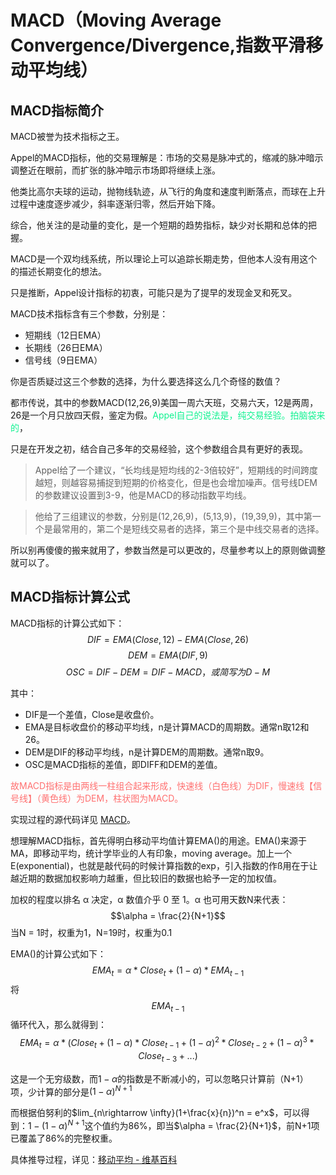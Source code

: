 # MACD（Moving Average Convergence/Divergence,指数平滑移动平均线）

## MACD指标简介

MACD被誉为技术指标之王。

Appel的MACD指标，他的交易理解是：市场的交易是脉冲式的，缩减的脉冲暗示调整近在眼前，而扩张的脉冲暗示市场即将继续上涨。

他类比高尔夫球的运动，抛物线轨迹，从飞行的角度和速度判断落点，而球在上升过程中速度逐步减少，斜率逐渐归零，然后开始下降。

综合，他关注的是动量的变化，是一个短期的趋势指标，缺少对长期和总体的把握。

MACD是一个双均线系统，所以理论上可以追踪长期走势，但他本人没有用这个的描述长期变化的想法。

只是推断，Appel设计指标的初衷，可能只是为了提早的发现金叉和死叉。

MACD技术指标含有三个参数，分别是：
-   短期线（12日EMA）
-   长期线（26日EMA）
-   信号线（9日EMA）

你是否质疑过这三个参数的选择，为什么要选择这么几个奇怪的数值？

都市传说，其中的参数MACD(12,26,9)美国一周六天班，交易六天，12是两周，26是一个月只放四天假，鉴定为假。<font color = '##FFF299'>Appel自己的说法是，纯交易经验。拍脑袋来的</font>，

只是在开发之初，结合自己多年的交易经验，这个参数组合具有更好的表现。

>Appel给了一个建议，“长均线是短均线的2-3倍较好”，短期线的时间跨度越短，则越容易捕捉到短期的价格变化，但是也会增加噪声。信号线DEM的参数建议设置到3-9，他是MACD的移动指数平均线。

>他给了三组建议的参数，分别是(12,26,9)，(5,13,9)，(19,39,9)，其中第一个是最常用的，第二个是短线交易者的选择，第三个是中线交易者的选择。

所以别再傻傻的搬来就用了，参数当然是可以更改的，尽量参考以上的原则做调整就可以了。

## MACD指标计算公式
MACD指标的计算公式如下：
$$DIF = EMA(Close, 12) - EMA(Close, 26)$$
$$DEM = EMA(DIF, 9)$$
$$OSC = DIF - DEM = DIF - MACD，或简写为D-M$$

其中：
-   DIF是一个差值，Close是收盘价。
-   EMA是目标收盘价的移动平均线，n是计算MACD的周期数。通常n取12和26。
-   DEM是DIF的移动平均线，n是计算DEM的周期数。通常n取9。
-   OSC是MACD指标的差值，即DIFF和DEM的差值。

<font color = '#FF7070'>故MACD指标是由两线一柱组合起来形成，快速线（白色线）为DIF，慢速线【信号线】（黄色线）为DEM，柱状图为MACD。</font>

实现过程的源代码详见 [MACD](MACD.pine)。

想理解MACD指标，首先得明白移动平均值计算EMA()的用途。EMA()来源于MA，即移动平均，统计学毕业的人有印象，moving average。加上一个E(exponential)，也就是敲代码的时候计算指数的exp，引入指数的作ß用在于让越近期的数据加权影响力越重，但比较旧的数据也給予一定的加权值。

加权的程度以排名 α 决定，α 数值介乎 0 至 1。α 也可用天数N来代表：
$$\alpha = \frac{2}{N+1}$$
当N = 1时，权重为1，N=19时，权重为0.1

EMA()的计算公式如下：
$$EMA_t = \alpha * Close_t + (1 - \alpha) * EMA_{t-1}$$
将$$EMA_{t-1}$$循环代入，那么就得到：
$$EMA_t = \alpha *(Close_t + (1 - \alpha) * Close_{t-1} + (1 - \alpha)^2 * Close_{t-2} + (1 - \alpha)^3 * Close_{t-3} + ...)$$

这是一个无穷级数，而$1-\alpha$的指数是不断减小的，可以忽略只计算前（N+1）项，少计算的部分是$(1 - \alpha)^{N+1}$

而根据伯努利的$lim_{n\rightarrow \infty}(1+\frac{x}{n})^n = e^x$，可以得到：$1-(1 - \alpha)^{N+1}$这个值约为86%，即当$\alpha = \frac{2}{N+1}$，前N+1项已覆盖了86%的完整权重。

具体推导过程，详见：[移动平均 - 维基百科](https://zh.wikipedia.org/wiki/%E7%A7%BB%E5%8B%95%E5%B9%B3%E5%9D%87#%E6%8C%87%E6%95%B8%E7%A7%BB%E5%8B%95%E5%B9%B3%E5%9D%87)
